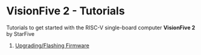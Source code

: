 # VisionFive 2 - Tutorials
Tutorials to get started with the RISC-V single-board computer **VisionFive 2** by StarFive

01. [Upgrading/Flashing Firmware](UpgradingFlashingFirmware.md)
